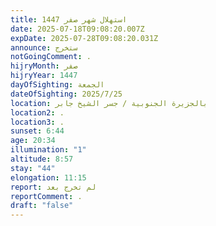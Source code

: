 ```yaml
---
title: استهلال شهر صفر 1447
date: 2025-07-18T09:08:20.007Z
expDate: 2025-07-28T09:08:20.031Z
announce: ستخرج
notGoingComment: .
hijryMonth: صفر
hijryYear: 1447
dayOfSighting: الجمعة
dateOfSighting: 2025/7/25
location: بالجزيرة الجنوبية / جسر الشيخ جابر
location2: .
location3: .
sunset: 6:44
age: 20:34
illumination: "1"
altitude: 8:57
stay: "44"
elongation: 11:15
report: لم تخرج بعد
reportComment: .
draft: "false"
---
```


